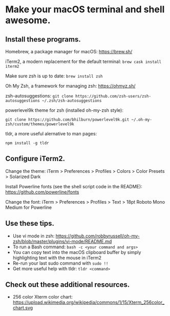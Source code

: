 # Make your macOS terminal and shell awesome.

## Install these programs.

Homebrew, a package manager for macOS: https://brew.sh/

iTerm2, a modern replacement for the default terminal: `brew cask install iterm2`

Make sure zsh is up to date: `brew install zsh`

Oh My Zsh, a framework for managing zsh: https://ohmyz.sh/

zsh-autosuggestions: `git clone https://github.com/zsh-users/zsh-autosuggestions ~/.zsh/zsh-autosuggestions`

powerlevel9k theme for zsh (installed oh-my-zsh style):

    git clone https://github.com/bhilburn/powerlevel9k.git ~/.oh-my-zsh/custom/themes/powerlevel9k

tldr, a more useful alernative to man pages:

    npm install -g tldr

## Configure iTerm2.

Change the theme: iTerm > Preferences > Profiles > Colors > Color Presets > Solarized Dark 

Install Powerline fonts (see the shell script code in the README): https://github.com/powerline/fonts

Change the font: iTerm > Preferences > Profiles > Text > 18pt Roboto Mono Medium for Powerline

## Use these tips.

* Use vi mode in zsh: https://github.com/robbyrussell/oh-my-zsh/blob/master/plugins/vi-mode/README.md
* To run a Bash command: `bash -c <your command and args>`
* You can copy text into the macOS clipboard buffer by simply highlighting text with the mouse in iTerm2
* Re-run your last sudo command with `sudo !!`
* Get more useful help with tldr: `tldr <command>`

## Check out these additional resources.

* 256 color Xterm color chart: https://upload.wikimedia.org/wikipedia/commons/1/15/Xterm_256color_chart.svg
